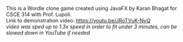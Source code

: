 This is a Wordle clone game created using JavaFX by Karan Bhagat for CSCE 314 with Prof. Lupoli.  
Link to demonstration video: https://youtu.be/JRoTVuK-NvQ  
*video was sped up to 1.3x speed in order to fit under 3 minutes, can be slowed down in YouTube if needed*
